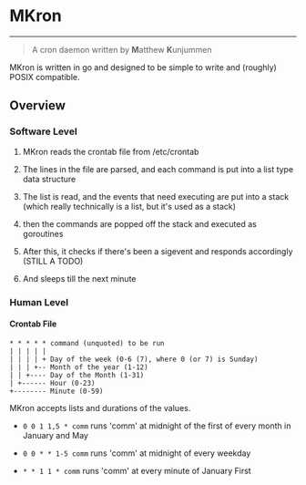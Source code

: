 # MKron
-------------------------------------------------------------------------------

>A cron daemon written by **M**atthew **K**unjummen

MKron is written in go and designed to be simple to write and (roughly)
POSIX compatible.

## Overview

### Software Level

1.	MKron reads the crontab file from /etc/crontab

2.	The lines in the file are parsed, and each command is put into a list
	type data structure

3.	The list is read, and the events that need executing are put into a
	stack (which really technically is a list, but it's used as a stack)

4.	then the commands are popped off the stack and executed as goroutines

5.	After this, it checks if there's been a sigevent and responds
	accordingly (STILL A TODO)

6.	And sleeps till the next minute

### Human Level

#### Crontab File

	* * * * * command (unquoted) to be run
	| | | | |
	| | | | + Day of the week (0-6 (7), where 0 (or 7) is Sunday)
	| | | +-- Month of the year (1-12)
	| | +---- Day of the Month (1-31)
	| +------ Hour (0-23)
	+-------- Minute (0-59)

MKron accepts lists and durations of the values.

- `0 0 1 1,5 * comm`
runs 'comm' at midnight of the first of every month in January and May

- `0 0 * * 1-5 comm`
runs 'comm' at midnight of every weekday

- `* * 1 1 * comm`
runs 'comm' at every minute of January First
